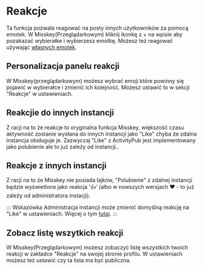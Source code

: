 # Reakcje

Ta funkcja pozwala reagować na posty innych użytkowników za pomocą emotek.
W Misskey(Przeglądarkowym) kliknij ikonkę z + na wpisie aby pozakazać wybierałke i wybierzesz emotkę. Możesz też reagować używając [własnych emotek](./custom-emoji.md).

## Personalizacja panelu reakcji

W Misskey(przeglądarkowym) możesz wybrać emoji które powinny się pojawić w wybierałce i zmienić ich kolejność.
Możesz ustawić to w sekcji "Reakcje" w ustawieniach.

## Reakcjie do innych instancji

Z racji na to że reakcje to oryginalna funkcja Misskey, większość czasu aktywność zostanie wysłana do innych instancji jako "Like" chyba że zdalna instancja obsługuje je.
Zazwyczaj "Like" z ActivityPub jest implementowany jako polubienie ale to już zależy od instancji..

## Reakcje z innych instancji

Z racji na to że Misskey nie posiada lajków, "Polubienie" z zdalnej instancji będzie wyświetlone jako reakcja '👍' (albo w nowszych wersjach ❤ - to już zależy od administratora instacji).

::: Wskazówka
Administracja instancji może zmienić domyślną reakcję na "Like" w ustawieniach. Więcej o tym  [tutaj](../admin/default-reaction.md).
:::

## Zobacz listę wszytkich reakcji

W Misskey(Przeglądarkowym) możesz zobaczyć listę wszystkich twoich reakcji w zakładce "Reakcje" na swojej stronie profilu.
W ustawieniach możesz też ustawić czy ta lista ma być publiczna.

